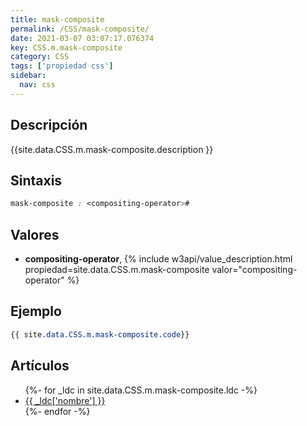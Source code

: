 ```yaml
---
title: mask-composite
permalink: /CSS/mask-composite/
date: 2021-03-07 03:07:17.076374
key: CSS.m.mask-composite
category: CSS
tags: ['propiedad css']
sidebar: 
  nav: css
---
```


## Descripción
{{site.data.CSS.m.mask-composite.description }}

## Sintaxis
~~~css
mask-composite : <compositing-operator>#
~~~

## Valores
* **compositing-operator**,  {% include w3api/value_description.html propiedad=site.data.CSS.m.mask-composite valor="compositing-operator" %}

## Ejemplo
~~~css
{{ site.data.CSS.m.mask-composite.code}}
~~~

## Artículos
<ul>
{%- for _ldc in site.data.CSS.m.mask-composite.ldc -%}
   <li>
       <a href="{{_ldc['url'] }}">{{ _ldc['nombre'] }}</a>
   </li>
{%- endfor -%}
</ul>
